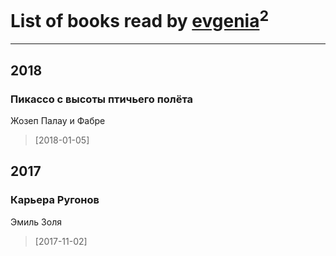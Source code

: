 # List of books read by [evgenia](https://www.facebook.com/app_scoped_user_id/100004430323900/)<sup>2</sup>
---

## 2018

### Пикассо с высоты птичьего полёта
Жозеп Палау и Фабре
> [2018-01-05] 



## 2017

### Карьера Ругонов
Эмиль Золя
> [2017-11-02] 



